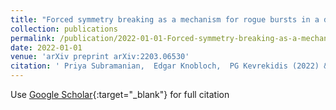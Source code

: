 ```yaml
---
title: "Forced symmetry breaking as a mechanism for rogue bursts in a dissipative nonlinear dynamical lattice"
collection: publications
permalink: /publication/2022-01-01-Forced-symmetry-breaking-as-a-mechanism-for-rogue-bursts-in-a-dissipative-nonlinear-dynamical-lattice
date: 2022-01-01
venue: 'arXiv preprint arXiv:2203.06530'
citation: ' Priya Subramanian,  Edgar Knobloch,  PG Kevrekidis (2022) &quot;Forced symmetry breaking as a mechanism for rogue bursts in a dissipative nonlinear dynamical lattice.&quot; <i>arXiv preprint arXiv:2203.06530</i>.'
---
```

Use [Google Scholar](https://scholar.google.com/scholar?q=Forced+symmetry+breaking+as+a+mechanism+for+rogue+bursts+in+a+dissipative+nonlinear+dynamical+lattice){:target="_blank"} for full citation